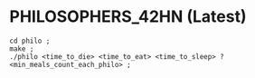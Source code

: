 # PHILOSOPHERS_42HN (Latest)

```
cd philo ;
make ;
./philo <time_to_die> <time_to_eat> <time_to_sleep> ?<min_meals_count_each_philo> ;
```

